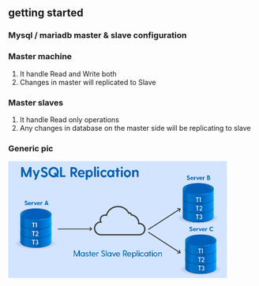 ## getting started

### Mysql / mariadb  master & slave configuration 

### Master machine 

<ol>
    <li> It handle Read and Write both </li>
    <li>Changes in master will replicated to Slave </li>
</ol>

### Master slaves  

<ol>
    <li> It handle Read only operations </li>
    <li> Any changes in database on the master side will be replicating to slave </li>
</ol>

### Generic pic 

<img src="mastersl.png">

